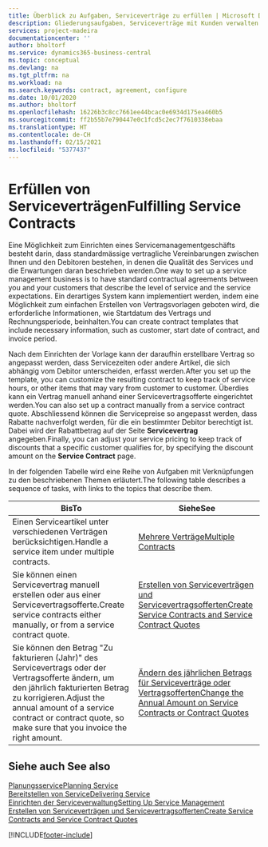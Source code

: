 ```yaml
---
title: Überblick zu Aufgaben, Serviceverträge zu erfüllen | Microsoft Docs
description: Gliederungsaufgaben, Serviceverträge mit Kunden verwalten.
services: project-madeira
documentationcenter: ''
author: bholtorf
ms.service: dynamics365-business-central
ms.topic: conceptual
ms.devlang: na
ms.tgt_pltfrm: na
ms.workload: na
ms.search.keywords: contract, agreement, configure
ms.date: 10/01/2020
ms.author: bholtorf
ms.openlocfilehash: 16226b3c8cc7661ee44bcac0e6934d175ea460b5
ms.sourcegitcommit: ff2b55b7e790447e0c1fcd5c2ec7f7610338ebaa
ms.translationtype: HT
ms.contentlocale: de-CH
ms.lasthandoff: 02/15/2021
ms.locfileid: "5377437"
---
```

# <a name="fulfilling-service-contracts"></a><span data-ttu-id="da171-103">Erfüllen von Serviceverträgen</span><span class="sxs-lookup"><span data-stu-id="da171-103">Fulfilling Service Contracts</span></span> 
<span data-ttu-id="da171-104">Eine Möglichkeit zum Einrichten eines Servicemanagementgeschäfts besteht darin, dass standardmässige vertragliche Vereinbarungen zwischen Ihnen und den Debitoren bestehen, in denen die Qualität des Services und die Erwartungen daran beschrieben werden.</span><span class="sxs-lookup"><span data-stu-id="da171-104">One way to set up a service management business is to have standard contractual agreements between you and your customers that describe the level of service and the service expectations.</span></span> <span data-ttu-id="da171-105">Ein derartiges System kann implementiert werden, indem eine Möglichkeit zum einfachen Erstellen von Vertragsvorlagen geboten wird, die erforderliche Informationen, wie Startdatum des Vertrags und Rechnungsperiode, beinhalten.</span><span class="sxs-lookup"><span data-stu-id="da171-105">You can create contract templates that include necessary information, such as customer, start date of contract, and invoice period.</span></span>  
  
<span data-ttu-id="da171-106">Nach dem Einrichten der Vorlage kann der daraufhin erstellbare Vertrag so angepasst werden, dass Servicezeiten oder andere Artikel, die sich abhängig vom Debitor unterscheiden, erfasst werden.</span><span class="sxs-lookup"><span data-stu-id="da171-106">After you set up the template, you can customize the resulting contract to keep track of service hours, or other items that may vary from customer to customer.</span></span> <span data-ttu-id="da171-107">Überdies kann ein Vertrag manuell anhand einer Servicevertragsofferte eingerichtet werden.</span><span class="sxs-lookup"><span data-stu-id="da171-107">You can also set up a contract manually from a service contract quote.</span></span> <span data-ttu-id="da171-108">Abschliessend können die Servicepreise so angepasst werden, dass Rabatte nachverfolgt werden, für die ein bestimmter Debitor berechtigt ist. Dabei wird der Rabattbetrag auf der Seite **Servicevertrag** angegeben.</span><span class="sxs-lookup"><span data-stu-id="da171-108">Finally, you can adjust your service pricing to keep track of discounts that a specific customer qualifies for, by specifying the discount amount on the **Service Contract** page.</span></span>  

<span data-ttu-id="da171-109">In der folgenden Tabelle wird eine Reihe von Aufgaben mit Verknüpfungen zu den beschriebenen Themen erläutert.</span><span class="sxs-lookup"><span data-stu-id="da171-109">The following table describes a sequence of tasks, with links to the topics that describe them.</span></span>   
  
|<span data-ttu-id="da171-110">**Bis**</span><span class="sxs-lookup"><span data-stu-id="da171-110">**To**</span></span>|<span data-ttu-id="da171-111">**Siehe**</span><span class="sxs-lookup"><span data-stu-id="da171-111">**See**</span></span>|  
|------------|-------------|  
|<span data-ttu-id="da171-112">Einen Serviceartikel unter verschiedenen Verträgen berücksichtigen.</span><span class="sxs-lookup"><span data-stu-id="da171-112">Handle a service item under multiple contracts.</span></span> | [<span data-ttu-id="da171-113">Mehrere Verträge</span><span class="sxs-lookup"><span data-stu-id="da171-113">Multiple Contracts</span></span>](service-multiple-contracts.md)|  
|<span data-ttu-id="da171-114">Sie können einen Servicevertrag manuell erstellen oder aus einer Servicevertragsofferte.</span><span class="sxs-lookup"><span data-stu-id="da171-114">Create service contracts either manually, or from a service contract quote.</span></span>| [<span data-ttu-id="da171-115">Erstellen von Serviceverträgen und Servicevertragsofferten</span><span class="sxs-lookup"><span data-stu-id="da171-115">Create Service Contracts and Service Contract Quotes</span></span>](service-how-to-create-service-contracts-and-service-contract-quotes.md)|
|<span data-ttu-id="da171-116">Sie können den Betrag "Zu fakturieren (Jahr)" des Servicevertrags oder der Vertragsofferte ändern, um den jährlich fakturierten Betrag zu korrigieren.</span><span class="sxs-lookup"><span data-stu-id="da171-116">Adjust the annual amount of a service contract or contract quote, so make sure that you invoice the right amount.</span></span>|[<span data-ttu-id="da171-117">Ändern des jährlichen Betrags für Serviceverträge oder Vertragsofferten</span><span class="sxs-lookup"><span data-stu-id="da171-117">Change the Annual Amount on Service Contracts or Contract Quotes</span></span>](service-how-to-change-the-annual-amount-on-service-contracts-or-contract-quotes.md)|

## <a name="see-also"></a><span data-ttu-id="da171-118">Siehe auch </span><span class="sxs-lookup"><span data-stu-id="da171-118">See also</span></span>
[<span data-ttu-id="da171-119">Planungsservice</span><span class="sxs-lookup"><span data-stu-id="da171-119">Planning Service</span></span>](service-plan-service.md)  
[<span data-ttu-id="da171-120">Bereitstellen von Service</span><span class="sxs-lookup"><span data-stu-id="da171-120">Delivering Service</span></span>](service-deliver-service.md)  
[<span data-ttu-id="da171-121">Einrichten der Serviceverwaltung</span><span class="sxs-lookup"><span data-stu-id="da171-121">Setting Up Service Management</span></span>](service-setup-service.md)  
[<span data-ttu-id="da171-122">Erstellen von Serviceverträgen und Servicevertragsofferten</span><span class="sxs-lookup"><span data-stu-id="da171-122">Create Service Contracts and Service Contract Quotes</span></span>](service-how-to-create-service-contracts-and-service-contract-quotes.md)  


[!INCLUDE[footer-include](includes/footer-banner.md)]
